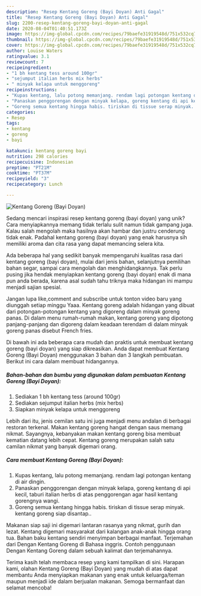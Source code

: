 ```yaml
---
description: "Resep Kentang Goreng (Bayi Doyan) Anti Gagal"
title: "Resep Kentang Goreng (Bayi Doyan) Anti Gagal"
slug: 2200-resep-kentang-goreng-bayi-doyan-anti-gagal
date: 2020-08-04T01:40:51.173Z
image: https://img-global.cpcdn.com/recipes/79baefe31919548d/751x532cq70/kentang-goreng-bayi-doyan-foto-resep-utama.jpg
thumbnail: https://img-global.cpcdn.com/recipes/79baefe31919548d/751x532cq70/kentang-goreng-bayi-doyan-foto-resep-utama.jpg
cover: https://img-global.cpcdn.com/recipes/79baefe31919548d/751x532cq70/kentang-goreng-bayi-doyan-foto-resep-utama.jpg
author: Louise Waters
ratingvalue: 3.1
reviewcount: 7
recipeingredient:
- "1 bh kentang tess around 100gr"
- "sejumput italian herbs mix herbs"
- " minyak kelapa untuk menggoreng"
recipeinstructions:
- "Kupas kentang, lalu potong memanjang. rendam lagi potongan kentang di air dingin."
- "Panaskan penggorengan dengan minyak kelapa, goreng kentang di api kecil, taburi italian herbs di atas penggorengan agar hasil kentang gorengnya wangi."
- "Goreng semua kentang hingga habis. tiriskan di tissue serap minyak. kentang goreng siap disantap.."
categories:
- Resep
tags:
- kentang
- goreng
- bayi

katakunci: kentang goreng bayi 
nutrition: 298 calories
recipecuisine: Indonesian
preptime: "PT21M"
cooktime: "PT37M"
recipeyield: "3"
recipecategory: Lunch

---
```



![Kentang Goreng (Bayi Doyan)](https://img-global.cpcdn.com/recipes/79baefe31919548d/751x532cq70/kentang-goreng-bayi-doyan-foto-resep-utama.jpg)

Sedang mencari inspirasi resep kentang goreng (bayi doyan) yang unik? Cara menyiapkannya memang tidak terlalu sulit namun tidak gampang juga. Kalau salah mengolah maka hasilnya akan hambar dan justru cenderung tidak enak. Padahal kentang goreng (bayi doyan) yang enak harusnya sih memiliki aroma dan cita rasa yang dapat memancing selera kita.

Ada beberapa hal yang sedikit banyak mempengaruhi kualitas rasa dari kentang goreng (bayi doyan), mulai dari jenis bahan, selanjutnya pemilihan bahan segar, sampai cara mengolah dan menghidangkannya. Tak perlu pusing jika hendak menyiapkan kentang goreng (bayi doyan) enak di mana pun anda berada, karena asal sudah tahu triknya maka hidangan ini mampu menjadi sajian spesial.

Jangan lupa like,comment and subscribe untuk tonton video baru yang diunggah setiap minggu Yaaa. Kentang goreng adalah hidangan yang dibuat dari potongan-potongan kentang yang digoreng dalam minyak goreng panas. Di dalam menu rumah-rumah makan, kentang goreng yang dipotong panjang-panjang dan digoreng dalam keadaan terendam di dalam minyak goreng panas disebut French fries.


Di bawah ini ada beberapa cara mudah dan praktis untuk membuat kentang goreng (bayi doyan) yang siap dikreasikan. Anda dapat membuat Kentang Goreng (Bayi Doyan) menggunakan 3 bahan dan 3 langkah pembuatan. Berikut ini cara dalam membuat hidangannya.

<!--inarticleads1-->

##### Bahan-bahan dan bumbu yang digunakan dalam pembuatan Kentang Goreng (Bayi Doyan):

1. Sediakan 1 bh kentang tess (around 100gr)
1. Sediakan sejumput italian herbs (mix herbs)
1. Siapkan  minyak kelapa untuk menggoreng


Lebih dari itu, jenis cemilan satu ini juga menjadi menu andalan di berbagai restoran terkenal. Makan kentang goreng hangat dengan saus memang nikmat. Sayangnya, kebanyakan makan kentang goreng bisa membuat kematian datang lebih cepat. Kentang goreng merupakan salah satu camilan nikmat yang banyak digemari orang. 

<!--inarticleads2-->

##### Cara membuat Kentang Goreng (Bayi Doyan):

1. Kupas kentang, lalu potong memanjang. rendam lagi potongan kentang di air dingin.
1. Panaskan penggorengan dengan minyak kelapa, goreng kentang di api kecil, taburi italian herbs di atas penggorengan agar hasil kentang gorengnya wangi.
1. Goreng semua kentang hingga habis. tiriskan di tissue serap minyak. kentang goreng siap disantap..


Makanan siap saji ini digemari lantaran rasanya yang nikmat, gurih dan lezat. Kentang digemari masyarakat dari kalangan anak-anak hingga orang tua. Bahan baku kentang sendiri menyimpan berbagai manfaat. Terjemahan dari Dengan Kentang Goreng di Bahasa inggris. Contoh penggunaan Dengan Kentang Goreng dalam sebuah kalimat dan terjemahannya. 

Terima kasih telah membaca resep yang kami tampilkan di sini. Harapan kami, olahan Kentang Goreng (Bayi Doyan) yang mudah di atas dapat membantu Anda menyiapkan makanan yang enak untuk keluarga/teman maupun menjadi ide dalam berjualan makanan. Semoga bermanfaat dan selamat mencoba!
